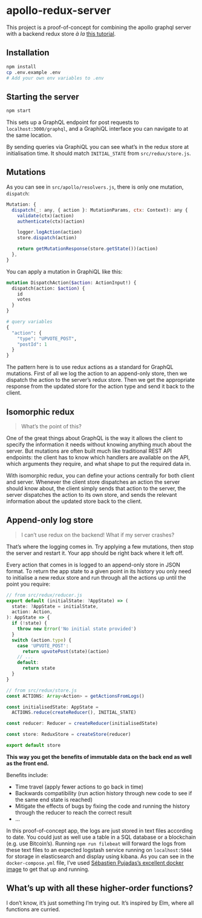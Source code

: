 # apollo-redux-server

This project is a proof-of-concept for combining the apollo graphql server with a backend redux store _à la_ [this tutorial](http://teropa.info/blog/2015/09/10/full-stack-redux-tutorial.html).

## Installation

```bash
npm install
cp .env.example .env
# Add your own env variables to .env
```

## Starting the server

```bash
npm start
```

This sets up a GraphQL endpoint for post requests to `localhost:3000/graphql`, and a GraphiQL interface you can navigate to at the same location.

By sending queries via GraphiQL you can see what’s in the redux store at initialisation time. It should match `INITIAL_STATE` from `src/redux/store.js`.

## Mutations

As you can see in `src/apollo/resolvers.js`, there is only one mutation, `dispatch`:

```js
Mutation: {
  dispatch(_: any, { action }: MutationParams, ctx: Context): any {
    validate(ctx)(action)
    authenticate(ctx)(action)

    logger.logAction(action)
    store.dispatch(action)

    return getMutationResponse(store.getState())(action)
  },
}
```

You can apply a mutation in GraphiQL like this:

```graphql
mutation DispatchAction($action: ActionInput!) {
  dispatch(action: $action) {
    id
    votes
  }
}

# query variables
{
  "action": {
    "type": "UPVOTE_POST",
    "postId": 1
  }
}
```

The pattern here is to use redux actions as a standard for GraphQL mutations. First of all we log the action to an append-only store, then we dispatch the action to the server’s redux store. Then we get the appropriate response from the updated store for the action type and send it back to the client.

## Isomorphic redux

> What’s the point of this?

One of the great things about GraphQL is the way it allows the client to specify the information it needs without knowing anything much about the server. But mutations are often built much like traditional REST API endpoints: the client has to know which handlers are available on the API, which arguments they require, and what shape to put the required data in.

With isomorphic redux, you can define your actions centrally for both client and server. Whenever the client store dispatches an action the server should know about, the client simply sends that action to the server, the server dispatches the action to its own store, and sends the relevant information about the updated store back to the client.

## Append-only log store

> I can’t use redux on the backend! What if my server crashes?

That’s where the logging comes in. Try applying a few mutations, then stop the server and restart it. Your app should be right back where it left off.

Every action that comes in is logged to an append-only store in JSON format. To return the app state to a given point in its history you only need to initialise a new redux store and run through all the actions up until the point you require:

```js
// from src/redux/reducer.js
export default (initialState: ?AppState) => (
  state: ?AppState = initialState,
  action: Action,
): AppState => {
  if (!state) {
    throw new Error('No initial state provided')
  }
  switch (action.type) {
    case 'UPVOTE_POST':
      return upvotePost(state)(action)
    // ...
    default:
      return state
  }
}

// from src/redux/store.js
const ACTIONS: Array<Action> = getActionsFromLogs()

const initialisedState: AppState =
  ACTIONS.reduce(createReducer(), INITIAL_STATE)

const reducer: Reducer = createReducer(initialisedState)

const store: ReduxStore = createStore(reducer)

export default store
```

**This way you get the benefits of immutable data on the back end as well as the front end.**

Benefits include:
- Time travel (apply fewer actions to go back in time)
- Backwards compatibility (run action history through new code to see if the same end state is reached)
- Mitigate the effects of bugs by fixing the code and running the history through the reducer to reach the correct result
- ...

In this proof-of-concept app, the logs are just stored in text files according to date. You could just as well use a table in a SQL database or a blockchain (e.g. use Bitcoin’s). Running `npm run filebeat` will forward the logs from these text files to an expected logstash service running on `localhost:5044` for storage in elasticsearch and display using kibana. As you can see in the `docker-compose.yml` file, I’ve used [Sébastien Pujadas’s excellent docker image](https://elk-docker.readthedocs.io/) to get that up and running.

## What’s up with all these higher-order functions?

I don’t know, it’s just something I’m trying out. It’s inspired by Elm, where all functions are curried.
